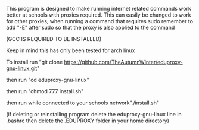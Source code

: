 This program is designed to make running internet related commands work better at schools with proxies required. This can easily be changed to work for other proxies, 
when running a command that requires sudo remember to add "-E" after sudo so that the proxy is also applied to the command






(GCC IS REQUIRED TO BE INSTALLED)


Keep in mind this has only been tested for arch linux

To install run "git clone https://github.com/TheAutumnWinter/eduproxy-gnu-linux.git"

then run "cd eduproxy-gnu-linux"

then run "chmod 777 install.sh"

then run while connected to your schools network"./install.sh"


(if deleting or reinstalling program delete the eduproxy-gnu-linux line in .bashrc then delete the .EDUPROXY folder in your home directory)
